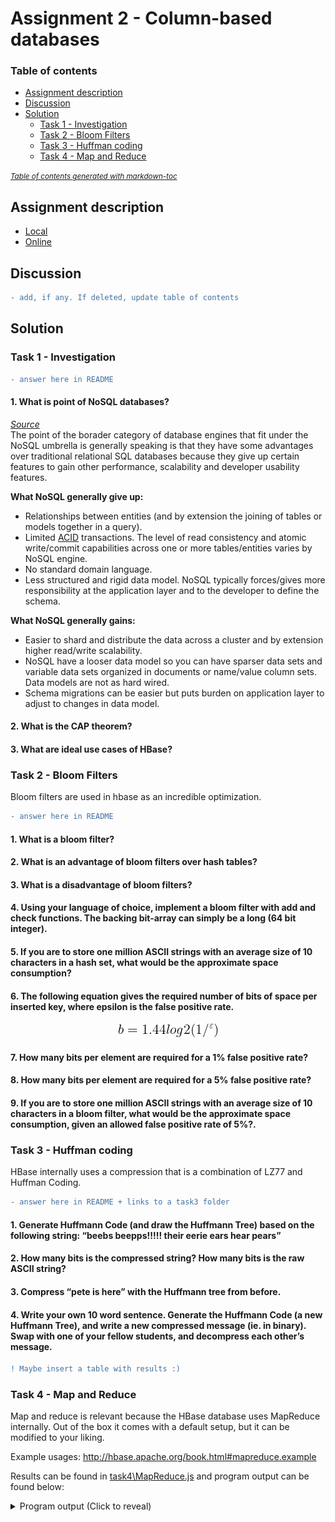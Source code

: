 # Assignment 2 - Column-based databases

### Table of contents

- [Assignment description](#assignment-description)
- [Discussion](#discussion)
- [Solution](#solution)
  * [Task 1 - Investigation](#task-1---investigation)
  * [Task 2 - Bloom Filters](#task-2---bloom-filters)
  * [Task 3 - Huffman coding](#task-3---huffman-coding)
  * [Task 4 - Map and Reduce](#task-4---map-and-reduce)

<small><i><a href='http://ecotrust-canada.github.io/markdown-toc/'>Table of contents generated with markdown-toc</a></i></small>

## Assignment description
- [Local](resources/1fd325b2-assignment_column_db.pdf)  
- [Online](https://datsoftlyngby.github.io/soft2021spring/DBD/week-10/#6-column-based-database-hbase)

## Discussion
```diff
- add, if any. If deleted, update table of contents
```

## Solution

### Task 1 - Investigation

```diff
- answer here in README
```

#### 1. What is point of NoSQL databases?  
*[Source](https://stackoverflow.com/questions/4154635/what-is-nosql-what-is-purpose-of-nosql-where-can-i-get-sufficient-material-on)*  
The point of the borader category of database engines that fit under the NoSQL umbrella is generally speaking is that they have some advantages over traditional relational SQL databases because they give up certain features to gain other performance, scalability and developer usability features.  
  
  
**What NoSQL generally give up:**  
* Relationships between entities (and by extension the joining of tables or models together in a query).
* Limited [ACID](https://en.wikipedia.org/wiki/ACID) transactions. The level of read consistency and atomic write/commit capabilities across one or more tables/entities varies by NoSQL engine.
* No standard domain language. 
* Less structured and rigid data model. NoSQL typically forces/gives more responsibility at the application layer and to the developer to define the schema.  
  
  
**What NoSQL generally gains:**  
* Easier to shard and distribute the data across a cluster and by extension higher read/write scalability.
* NoSQL have a looser data model so you can have sparser data sets and variable data sets organized in documents or name/value column sets. Data models are not as hard wired.
* Schema migrations can be easier but puts burden on application layer to adjust to changes in data model.


#### 2. What is the CAP theorem?


#### 3. What are ideal use cases of HBase?


### Task 2 - Bloom Filters
Bloom filters are used in hbase as an incredible optimization. 

```diff
- answer here in README
```

#### 1. What is a bloom filter?


#### 2. What is an advantage of bloom filters over hash tables?


#### 3. What is a disadvantage of bloom filters?


#### 4. Using your language of choice, implement a bloom filter with add and check functions. The backing bit-array can simply be a long (64 bit integer).


#### 5. If you are to store one million ASCII strings with an average size of 10 characters in a hash set, what would be the approximate space consumption?


#### 6. The following equation gives the required number of bits of space per inserted key, where epsilon is the false positive rate.  

<center><img src="resources/equation.gif"></center>

#### 7. How many bits per element are required for a 1% false positive rate?


#### 8. How many bits per element are required for a 5% false positive rate?


#### 9. If you are to store one million ASCII strings with an average size of 10 characters in a bloom filter, what would be the approximate space consumption, given an allowed false positive rate of 5%?.


### Task 3 - Huffman coding
HBase internally uses a compression that is a combination of LZ77 and Huffman Coding.
```diff
- answer here in README + links to a task3 folder
```
#### 1. Generate Huffmann Code (and draw the Huffmann Tree) based on the following string: “beebs beepps!!!!! their eerie ears hear pears”


#### 2. How many bits is the compressed string? How many bits is the raw ASCII string?


#### 3. Compress “pete is here” with the Huffmann tree from before.


#### 4. Write your own 10 word sentence. Generate the Huffmann Code (a new Huffmann Tree), and write a new compressed message (ie. in binary). Swap with one of your fellow students, and decompress each other’s message.
```diff
! Maybe insert a table with results :)
```


### Task 4 - Map and Reduce
Map and reduce is relevant because the HBase database uses MapReduce internally.
Out of the box it comes with a default setup, but it can be modified to your liking.

Example usages: http://hbase.apache.org/book.html#mapreduce.example

Results can be found in [task4\MapReduce.js](task4/MapReduce.js) and program output can be found below:

<details><summary>Program output (Click to reveal)</summary>
<p>

```js
$ node MapReduce.js 
Task 4.1  [ 1, 3, 4, 10 ]
Task 4.2  [
  '<h1>Intro</h1>',
  '<h1>Requirements</h1>',
  '<h1>Analysis</h1>',
  '<h1>Implementation</h1>',
  '<h1>Conclusion</h1>',
  '<h1>Discussion</h1>',
  '<h1>References</h1>'
]
Task 4.3  [ "I'M", 'YELLING', 'TODAY' ]
Task 4.4  [ 1, 4, 10, 5 ]
Task 4.5  [
  '<img src="https://imgs.xkcd.com/comics/red_spiders_2.jpg">',
  '<img src="https://imgs.xkcd.com/comics/love.jpg">',
  '<img src="https://imgs.xkcd.com/comics/schrodinger.jpg">',
  '<img src="https://imgs.xkcd.com/comics/secrets.jpg">',
  '<img src="https://imgs.xkcd.com/comics/counter-red-spiders.jpg">',
  '<img src="https://imgs.xkcd.com/comics/found.jpg">',
  '<img src="https://imgs.xkcd.com/comics/want.jpg">',
  '<img src="https://imgs.xkcd.com/comics/penny_arcade.jpg">'
]
Task 4.6  15
Task 4.7  6
Task 4.8  [ 1, 2, 3, 4, 5, 6 ]
Task 4.9  [ 2, 4, 5 ]
Task 4.10  {
  '46': [ { name: 'Rikke', age: 46 }, { name: 'Mathias', age: 46 } ],
  '47': [ { name: 'Michael', age: 47 } ]
}
```

</p>
</details>
